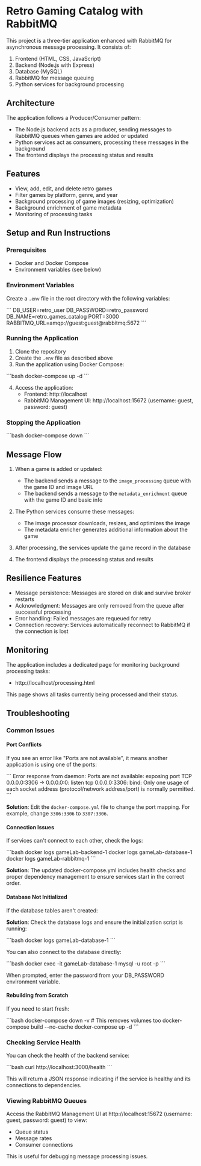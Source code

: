 # Retro Gaming Catalog with RabbitMQ

This project is a three-tier application enhanced with RabbitMQ for asynchronous message processing. It consists of:

1. Frontend (HTML, CSS, JavaScript)
2. Backend (Node.js with Express)
3. Database (MySQL)
4. RabbitMQ for message queuing
5. Python services for background processing

## Architecture

The application follows a Producer/Consumer pattern:

- The Node.js backend acts as a producer, sending messages to RabbitMQ queues when games are added or updated
- Python services act as consumers, processing these messages in the background
- The frontend displays the processing status and results

## Features

- View, add, edit, and delete retro games
- Filter games by platform, genre, and year
- Background processing of game images (resizing, optimization)
- Background enrichment of game metadata
- Monitoring of processing tasks

## Setup and Run Instructions

### Prerequisites

- Docker and Docker Compose
- Environment variables (see below)

### Environment Variables

Create a `.env` file in the root directory with the following variables:

\`\`\`
DB_USER=retro_user
DB_PASSWORD=retro_password
DB_NAME=retro_games_catalog
PORT=3000
RABBITMQ_URL=amqp://guest:guest@rabbitmq:5672
\`\`\`

### Running the Application

1. Clone the repository
2. Create the `.env` file as described above
3. Run the application using Docker Compose:

\`\`\`bash
docker-compose up -d
\`\`\`

4. Access the application:
   - Frontend: http://localhost
   - RabbitMQ Management UI: http://localhost:15672 (username: guest, password: guest)

### Stopping the Application

\`\`\`bash
docker-compose down
\`\`\`

## Message Flow

1. When a game is added or updated:
   - The backend sends a message to the `image_processing` queue with the game ID and image URL
   - The backend sends a message to the `metadata_enrichment` queue with the game ID and basic info

2. The Python services consume these messages:
   - The image processor downloads, resizes, and optimizes the image
   - The metadata enricher generates additional information about the game

3. After processing, the services update the game record in the database

4. The frontend displays the processing status and results

## Resilience Features

- Message persistence: Messages are stored on disk and survive broker restarts
- Acknowledgment: Messages are only removed from the queue after successful processing
- Error handling: Failed messages are requeued for retry
- Connection recovery: Services automatically reconnect to RabbitMQ if the connection is lost

## Monitoring

The application includes a dedicated page for monitoring background processing tasks:
- http://localhost/processing.html

This page shows all tasks currently being processed and their status.

## Troubleshooting

### Common Issues

#### Port Conflicts

If you see an error like "Ports are not available", it means another application is using one of the ports:

\`\`\`
Error response from daemon: Ports are not available: exposing port TCP 0.0.0.0:3306 -> 0.0.0.0:0: listen tcp 0.0.0.0:3306: bind: Only one usage of each socket address (protocol/network address/port) is normally permitted.
\`\`\`

**Solution**: Edit the `docker-compose.yml` file to change the port mapping. For example, change `3306:3306` to `3307:3306`.

#### Connection Issues

If services can't connect to each other, check the logs:

\`\`\`bash
docker logs gameLab-backend-1
docker logs gameLab-database-1
docker logs gameLab-rabbitmq-1
\`\`\`

**Solution**: The updated docker-compose.yml includes health checks and proper dependency management to ensure services start in the correct order.

#### Database Not Initialized

If the database tables aren't created:

**Solution**: Check the database logs and ensure the initialization script is running:

\`\`\`bash
docker logs gameLab-database-1
\`\`\`

You can also connect to the database directly:

\`\`\`bash
docker exec -it gameLab-database-1 mysql -u root -p
\`\`\`

When prompted, enter the password from your DB_PASSWORD environment variable.

#### Rebuilding from Scratch

If you need to start fresh:

\`\`\`bash
docker-compose down -v  # This removes volumes too
docker-compose build --no-cache
docker-compose up -d
\`\`\`

### Checking Service Health

You can check the health of the backend service:

\`\`\`bash
curl http://localhost:3000/health
\`\`\`

This will return a JSON response indicating if the service is healthy and its connections to dependencies.

### Viewing RabbitMQ Queues

Access the RabbitMQ Management UI at http://localhost:15672 (username: guest, password: guest) to view:

- Queue status
- Message rates
- Consumer connections

This is useful for debugging message processing issues.
